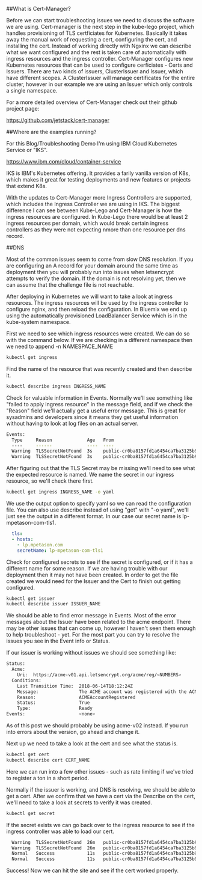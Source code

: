 ##What is Cert-Manager?

Before we can start troubleshooting issues we need to discuss the software we are using. Cert-manager is the next step in the kube-lego project, which handles provisioning of TLS certficiates for Kubernetes. Basically it takes away the manual work of requesting a cert, configuring the cert, and installing the cert. Instead of working directly with Ngxinx we can describe what we want configured and the rest is taken care of automatically with ingress resources and the ingress controller. Cert-Manager configures new Kubernetes resources that can be used to configure cerficiates - Certs and Issuers. There are two kinds of issuers, ClusterIssuer and Issuer, which have different scopes. A ClusterIssuer will manage certificates for the entire cluster, however in our example we are using an Issuer which only controls a single namespace.

For a more detailed overview of Cert-Manager check out their github project page:

https://github.com/jetstack/cert-manager

##Where are the examples running?

For this Blog/Troubleshooting Demo I'm using IBM Cloud Kubernetes Service or "IKS".

https://www.ibm.com/cloud/container-service

IKS is IBM's Kubernetes offering. It provides a farily vanilla version of K8s, which makes it great for testing deployments and new features or projects that extend K8s.

With the updates to Cert-Manager more Ingress Controllers are supported, which includes the Ingress Controller we are using in IKS. The biggest difference I can see between Kube-Lego and Cert-Manager is how the ingress resources are configured. In Kube-Lego there would be at least 2 ingress resources per domain, which would break certain ingress controllers as they were not expecting nmore than one resource per dns record.

##DNS

Most of the common issues seem to come from slow DNS resolution. If you are configuring an A record for your domain around the same time as deployment then you will probably run into issues when letsencrypt attempts to verify the domain. If the domain is not resolving yet, then we can assume that the challenge file is not reachable.

After deploying in Kubernetes we will want to take a look at ingress resources. The ingress resources will be used by the ingress controller to configure nginx, and then reload the configuration. In Bluemix we end up using the automatically provisioned LoadBalancer Service which is in the kube-system namespace.

First we need to see which ingress resources were created. We can do so with the command below. If we are checking in a different namespace then we need to append -n NAMESPACE_NAME

```bash
kubectl get ingress
```

Find the name of the resource that was recently created and then describe it.

```bash
kubectl describe ingress INGRESS_NAME
```

Check for valuable information in Events. Normally we'll see something like "failed to apply ingress resource" in the message field, and if we check the "Reason" field we'll actually get a useful error message. This is great for sysadmins and developers since it means they get useful information without having to look at log files on an actual server.

```bash
Events:
  Type     Reason             Age   From                                                             Message
  ----     ------             ----  ----                                                             -------
  Warning  TLSSecretNotFound  3s    public-cr0ba8157fd1a6454ca7ba3125b9b44ff6-alb1-5895555f68-bl976  Failed to apply ingress resource.
  Warning  TLSSecretNotFound  3s    public-cr0ba8157fd1a6454ca7ba3125b9b44ff6-alb1-5895555f68-25nhq  Failed to apply ingress resource.
```

After figuring out that the TLS Secret may be missing we'll need to see what the expected resource is named. We name the secret in our ingress resource, so we'll check there first.

```bash
kubectl get ingress INGRESS_NAME -o yaml
```

We use the output option to specify yaml so we can read the configuration file. You can also use describe instead of using "get" with "-o yaml", we'll just see the output in a different format. In our case our secret name is lp-mpetason-com-tls1.

```yaml
  tls:
  - hosts:
    - lp.mpetason.com
    secretName: lp-mpetason-com-tls1
```

Check for configured secrets to see if the secret is configured, or if it has a different name for some reason. If we are having trouble with our deployment then it may not have been created. In order to get the file created we would need for the Issuer and the Cert to finish out getting configured.

```bash
kubectl get issuer
kubectl describe issuer ISSUER_NAME
```

We should be able to find error message in Events. Most of the error messages about the Issuer have been related to the acme endpoint. There may be other issues that can come up, however I haven't seen them enough to help troubleshoot - yet. For the most part you can try to resolve the issues you see in the Event info or Status.

If our issuer is working without issues we should see something like:

```bash
Status:
  Acme:
    Uri:  https://acme-v01.api.letsencrypt.org/acme/reg/<NUMBERS>
  Conditions:
    Last Transition Time:  2018-06-14T18:12:24Z
    Message:               The ACME account was registered with the ACME server
    Reason:                ACMEAccountRegistered
    Status:                True
    Type:                  Ready
Events:                    <none>
```

As of this post we should probably be using acme-v02 instead. If you run into errors about the version, go ahead and change it.

Next up we need to take a look at the cert and see what the status is.

```bash
kubectl get cert
kubectl describe cert CERT_NAME
```

Here we can run into a few other issues - such as rate limiting if we've tried to register a ton in a short period.

Normally if the issuer is working, and DNS is resolving, we should be able to get a cert. After we confirm that we have a cert via the Describe on the cert, we'll need to take a look at secrets to verify it was created.

```bash
kubectl get secret
```

If the secret exists we can go back over to the ingress resource to see if the ingress controller was able to load our cert.

```bash
  Warning  TLSSecretNotFound  26m   public-cr0ba8157fd1a6454ca7ba3125b9b44ff6-alb1-5895555f68-bl976  Failed to apply ingress resource.
  Warning  TLSSecretNotFound  26m   public-cr0ba8157fd1a6454ca7ba3125b9b44ff6-alb1-5895555f68-25nhq  Failed to apply ingress resource.
  Normal   Success            11s   public-cr0ba8157fd1a6454ca7ba3125b9b44ff6-alb1-5895555f68-25nhq  Successfully applied ingress resource.
  Normal   Success            11s   public-cr0ba8157fd1a6454ca7ba3125b9b44ff6-alb1-5895555f68-bl976  Successfully applied ingress resource.
```

Success! Now we can hit the site and see if the cert worked properly.
